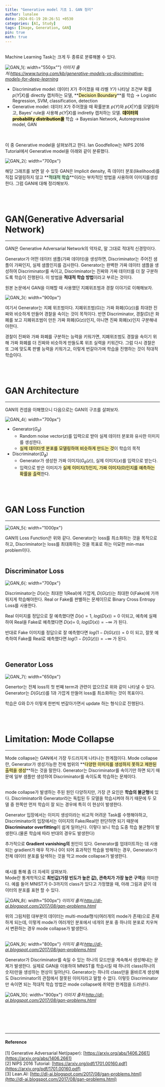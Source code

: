 ```yaml
---
title: "Generative model 기초 1. GAN 정리"
author: lunalee
date: 2024-01-19 20:26:51 +0530
categories: [AI, Study]
tags: [Image, Generation, GAN]
pin: true
math: true
---
```


<br/>
Machine Learning Task는 크게 두 종류로 분류해볼 수 있다. 

![GAN_1](https://github.com/cotes2020/jekyll-theme-chirpy/assets/34572874/22b601cc-5372-48e9-99f5-88bf0668c97f){: width="550px""}
_이미지 출처:https://www.turing.com/kb/generative-models-vs-discriminative-models-for-deep-learning_
<br/>

- Discriminative model: 데이터 $X$가 주어졌을 때 라벨 $Y$가 나타날 조건부 확률 $p(Y|X$)를 directly 캡처하는 모델, **<mark style='background-color: #fff5b1'>Decision Boundary</mark>**를 학습
→ Logistic Regression, SVM, classification, detection
- Generative model: 데이터 $X$가 주어졌을 때 확률분포 $p(Y)$와 $p(X|Y)$를 모델링하고, Bayes’ rule을 사용해 $p(Y|X)$를 indiretly 캡처하는 모델. **<mark style='background-color: #fff5b1'>데이터의 probability distribution을</mark>** 학습
→ Bayesian Network, Autoregressive model, GAN
<br/><br/><br/>

이 중 Generative model을 살펴보려고 한다. Ian Goodfellow는 NIPS 2016 Tutorial에서 Generative model을 아래와 같이 분류했다. 

![GAN_2](https://github.com/cotes2020/jekyll-theme-chirpy/assets/34572874/c9db9438-1429-4b98-90ae-3f97afaf5ffc){: width="700px"}
<br/>

해당 그래프를 보면 알 수 있듯 GAN은 Implicit density, 즉 데이터 분포(likelihood)를 직접 모델링하지 않고 **<mark style='background-color: #dcffe4'>적대적 학습</mark>**이라는 부차적인 방법을 사용하여 이미지를생성한다. 그럼 GAN에 대해 정리해보자.
<br/><br/><br/><br/>


# GAN(Generative Adversarial Network)

---

GAN은 Generative Adversarial Network의 약자로, 말 그대로 적대적 신경망이다. 

Generator가 어떤 데이터 샘플(가짜 데이터)을 생성하면, Discriminator는 주어진 샘플이 가짜인지, 실제 샘플인지를 검사한다. Generator는 완벽한 가짜 데이터 샘플을 생성하여 Discriminator를 속이고, Discriminator는 진짜와 가짜 데이터를 더 잘 구분하도록 학습이 진행된다. 이 방법을 **적대적 학습 방법**이라고 부르는 것이다.

원본 논문에서 GAN을 이해할 때 사용했던 지폐위조범과 경찰 이야기로 이해해보자.

![GAN_3](https://github.com/cotes2020/jekyll-theme-chirpy/assets/34572874/261a1cdc-d2e7-4c2d-99d3-95b75552520c){: width="900px"}

여기서 Generator는 지폐 위조범이다. 지폐위조범(G)는 가짜 화폐(G(z))를 최대한 진짜와 비슷하게 만들어 경찰을 속이는 것이 목적이다. 반면 Discriminator, 경찰(D)은 화폐를 보고 지폐위조범이 만든 가짜 화폐(G(z))인지, 아니면 진짜 화폐(x)인지 구분해내야한다. 

경찰이 진짜와 가짜 화폐를 구분하는 능력을 키워가면, 지폐위조범도 경찰을 속이기 위해 가짜 화폐를 더 진짜와 비슷하게 만들도록 위조 실력을 키워간다. 그럼 다시 경찰은 또 그에 맞도록 판별 능력을 키워가고, 이렇게 번갈아가며 학습을 진행하는 것이 적대적 학습이다.
<br/><br/><br/><br/>


# GAN Architecture

---

GAN의 컨셉을 이해했으니 다음으로는 GAN의 구조를 살펴보자.

![GAN_4](https://github.com/cotes2020/jekyll-theme-chirpy/assets/34572874/563564e1-5961-43b9-9184-89a1d67f49e0){: width="700px"}

- Generator($G_{\theta}$)
    - Random noise vector($z$)를 입력으로 받아 실제 데이터 분포와 유사한 이미지를 생성한다.
    - <mark style='background-color: #fff5b1'>실제 데이터셋 분포를 모델링하여 비슷하게 만드는 것</mark>이 학습의 목적
- Discriminator($D_{\phi}$)
    - Generator가 생성한 가짜 이미지$(G_{\theta}(z))$, 실제 이미지($x$)를 입력으로 받는다.
    - 입력으로 받은 이미지가 <mark style='background-color: #fff5b1'>실제 이미지(1)인지, 가짜 이미지(0)인지를 예측하는 확률을 출력</mark>한다.
<br/><br/><br/><br/>


# GAN Loss Function

---

![GAN_5](https://github.com/cotes2020/jekyll-theme-chirpy/assets/34572874/fcc0ae39-dc3d-4e05-b279-a6d09eff6e16){: width="1000px"}

GAN의 Loss Function은 위와 같다. Generator는 loss를 최소화하는 것을 목적으로 하고, Discriminator는 loss를 최대화하는 것을 목표로 하는 미묘한 min-max problem이다.
<br/><br/>

## Discriminator Loss

![GAN_6](https://github.com/cotes2020/jekyll-theme-chirpy/assets/34572874/af31e0c0-52ae-4e40-9859-69c85f602d37){: width="700px"}

Discriminator는 $D(x)$는 최대한 1(Real)에 가깝게, $D(G(z))$는 최대한 0(Fake)에 가까워지게 학습해야한다. Real or Fake를 판별하는 문제이므로 Binary Cross Entropy Loss를 사용한다.

Real 이미지를 정답으로 잘 예측했다면 $D(x) = 1$, $log(D(x)) = 0$ 이되고, 예측에 실패하여 Real을 Fake로 예측했다면 $D(x) =$ 0, $log(D(x)) = - ∞$ 가 된다.

반대로 Fake 이미지를 정답으로 잘 예측했다면 $log(1 - D(G(z))) = 0$ 이 되고, 잘못 예측하여 Fake를 Real로 예측했다면 $log(1 - D(G(z))) = - ∞$ 가 된다.
<br/><br/><br/>

## Generator Loss

![GAN_7](https://github.com/cotes2020/jekyll-theme-chirpy/assets/34572874/29626191-a5e9-46cd-960b-fc58fb832ea4){: width="650px"}

Genertor는 전체 loss의 첫 번째 term과 관련이 없으므로 위와 같이 나타낼 수 있다. Generator는 $D(G(z))$를 1과 가깝게 만들어 loss를 최소화하는 것이 목표이다. 

학습은 G와 D가 이렇게 한번씩 번갈아가면서 update 하는 형식으로 진행된다.
<br/><br/><br/><br/>

# Limitation: Mode Collapse

---

Mode collapse는 GAN에서 가장 두드러지게 나타나는 한계점이다. Mode collapse란, Generator가 생성가능한 전체 범위의 **<mark style='background-color: #fff5b1'>다양한 이미지를 생성하지 못하고 제한된 출력을 생성</mark>**하는 것을 말한다. Generator는 Discriminator를 속이기만 하면 되기 때문에 일부 샘플만 생성하여 Discriminator를 속이도록 학습하는 문제이다.
<br/><br/>

mode collapse가 발생하는 주된 원인 다양하지만, 가장 큰 요인은 **학습의 불균형**에 있다. Discriminator와 Generator라는 독립된 두 모델을 학습시켜야 하기 때문에 두 모델 중 한쪽만 먼저 학습이 잘 되는 경우에 특히 이 현상이 발생한다.

Generator 입장에서는 이미지 생성이라는 비교적 어려운 Task를 수행해야하고, Discriminator의 입장에서는 이미지의 Fake/Real만 판단하면 되기 때문에 **Discriminator overfitting**이 쉽게 일어난다. 이렇다 보니 학습 도중 학습 불균형이 발생한다.(물론 학습에 따라 반대의 경우도 발생한다) 

추가적으로 **Gradient vanishing의** 원인이 있다. Generator를 업데이트하는 데 사용되는 gradient가 매우 작거나 0이 되어 효과적인 학습을 방해하는 경우, Generator가 전체 데이터 분포를 탐색하는 것을 막고 mode collapse가 발생한다.
<br/><br/>

예시를 통해 좀 더 자세히 살펴보자.<br/>
Mode란 통계학적으로 **최빈값(가장 빈도가 높은 값), 관측치가 가장 높은 구역**을 의미한다. 
예를 들어 MNIST가 0-3까지의 class가 있다고 가정했을 때, 아래 그림과 같이 데이터의 분포를 표현 할 수 있다. 

![GAN_8](https://github.com/cotes2020/jekyll-theme-chirpy/assets/34572874/2dbba1d2-7c46-40a2-ab14-a08a085272b3){: width="500px"}
_이미지 출처:http://dl-ai.blogspot.com/2017/08/gan-problems.html_

위의 그림처럼 대부분의 데이터는 multi-modal형식(여러개의 mode가 존재)으로 존재하게 되는데, 이렇게 mode가 여러개인 분포에서 네개의 분포 중 하나의 분포로 치우쳐서 변환하는 경우 mode collapse가 발생한다.
<br/><br/>

![GAN_9](https://github.com/cotes2020/jekyll-theme-chirpy/assets/34572874/44d074ac-05d5-4888-b1e7-883f91635855){: width="800px"}
_이미지 출처:http://dl-ai.blogspot.com/2017/08/gan-problems.html_

Generator가 Discriminator를 속일 수 있는 하나의 모드만을 계속해서 생성해내는 문제가 발생한다. 실제로 GAN을 이용하여 MNIST를 학습시킬 때 하나의 class(하나의 숫자)만을 생성하는 현상이 일어난다. Generator는 하나의 class만을 올바르게 생성해도 Discriminator의 관점에서 잘못된 이미지라고 말할 수 없다. 이렇듯 Discriminator만 속이면 되는 적대적 학습 방법은 mode collapse에 취약한 한계점을 드러낸다.

![GAN_10](https://github.com/cotes2020/jekyll-theme-chirpy/assets/34572874/0c5705b6-a4ce-4bed-911c-51fdcc374d7f){: width="900px"}
_이미지 출처:http://dl-ai.blogspot.com/2017/08/gan-problems.html_
<br/><br/><br/><br/><br/><br/>

---

#### Reference

[1] Generative Adversarial Net(paper): [https://arxiv.org/abs/1406.2661](https://arxiv.org/abs/1406.2661)<br/>
[2] NIPS 2016 Tutorial: [https://arxiv.org/pdf/1701.00160.pdf](https://arxiv.org/pdf/1701.00160.pdf)<br/>
[3] Lean.AI: [http://dl-ai.blogspot.com/2017/08/gan-problems.html](http://dl-ai.blogspot.com/2017/08/gan-problems.html)
